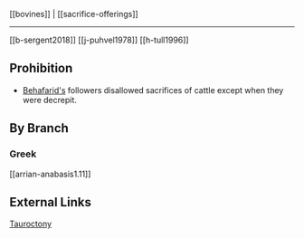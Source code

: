 [[bovines]] | [[sacrifice-offerings]]

---


[[b-sergent2018]]
[[j-puhvel1978]]
[[h-tull1996]]

## Prohibition
- [Behafarid's](https://en.wikipedia.org/wiki/Behafarid) followers disallowed sacrifices of cattle except when they were decrepit.


## By Branch
### Greek
[[arrian-anabasis1.11]]


## External Links
[Tauroctony](https://en.wikipedia.org/wiki/Tauroctony)